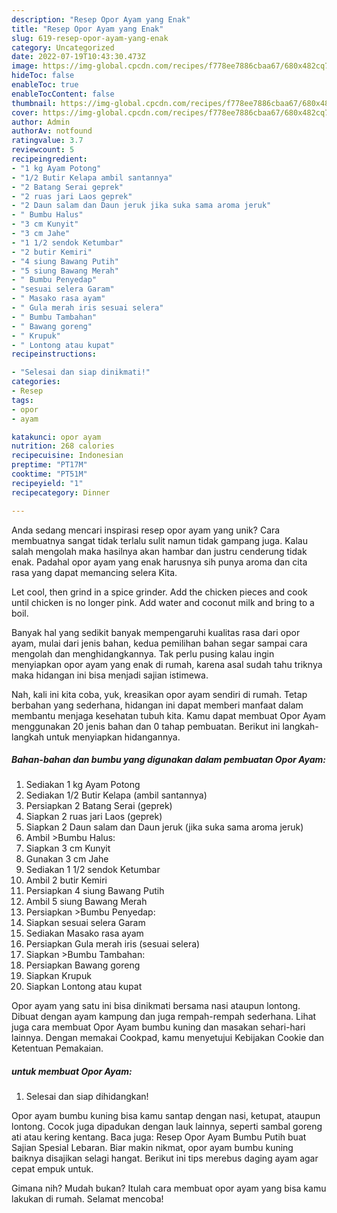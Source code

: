 ```yaml
---
description: "Resep Opor Ayam yang Enak"
title: "Resep Opor Ayam yang Enak"
slug: 619-resep-opor-ayam-yang-enak
category: Uncategorized
date: 2022-07-19T10:43:30.473Z
image: https://img-global.cpcdn.com/recipes/f778ee7886cbaa67/680x482cq70/opor-ayam-foto-resep-utama.jpg
hideToc: false
enableToc: true
enableTocContent: false
thumbnail: https://img-global.cpcdn.com/recipes/f778ee7886cbaa67/680x482cq70/opor-ayam-foto-resep-utama.jpg
cover: https://img-global.cpcdn.com/recipes/f778ee7886cbaa67/680x482cq70/opor-ayam-foto-resep-utama.jpg
author: Admin
authorAv: notfound
ratingvalue: 3.7
reviewcount: 5
recipeingredient:
- "1 kg Ayam Potong"
- "1/2 Butir Kelapa ambil santannya"
- "2 Batang Serai geprek"
- "2 ruas jari Laos geprek"
- "2 Daun salam dan Daun jeruk jika suka sama aroma jeruk"
- " Bumbu Halus"
- "3 cm Kunyit"
- "3 cm Jahe"
- "1 1/2 sendok Ketumbar"
- "2 butir Kemiri"
- "4 siung Bawang Putih"
- "5 siung Bawang Merah"
- " Bumbu Penyedap"
- "sesuai selera Garam"
- " Masako rasa ayam"
- " Gula merah iris sesuai selera"
- " Bumbu Tambahan"
- " Bawang goreng"
- " Krupuk"
- " Lontong atau kupat"
recipeinstructions:

- "Selesai dan siap dinikmati!"
categories:
- Resep
tags:
- opor
- ayam

katakunci: opor ayam 
nutrition: 268 calories
recipecuisine: Indonesian
preptime: "PT17M"
cooktime: "PT51M"
recipeyield: "1"
recipecategory: Dinner

---
```





Anda sedang mencari inspirasi resep opor ayam yang unik? Cara membuatnya sangat tidak terlalu sulit namun tidak gampang juga. Kalau salah mengolah maka hasilnya akan hambar dan justru cenderung tidak enak. Padahal opor ayam yang enak harusnya sih punya aroma dan cita rasa yang dapat memancing selera Kita.





Let cool, then grind in a spice grinder. Add the chicken pieces and cook until chicken is no longer pink. Add water and coconut milk and bring to a boil.

Banyak hal yang sedikit banyak mempengaruhi kualitas rasa dari opor ayam, mulai dari jenis bahan, kedua pemilihan bahan segar sampai cara mengolah dan menghidangkannya. Tak perlu pusing kalau ingin menyiapkan opor ayam yang enak di rumah, karena asal sudah tahu triknya maka hidangan ini bisa menjadi sajian istimewa.






Nah, kali ini kita coba, yuk, kreasikan opor ayam sendiri di rumah. Tetap berbahan yang sederhana, hidangan ini dapat memberi manfaat dalam membantu menjaga kesehatan tubuh kita. Kamu dapat membuat Opor Ayam menggunakan 20 jenis bahan dan 0 tahap pembuatan. Berikut ini langkah-langkah untuk menyiapkan hidangannya.

<!--inarticleads1-->

##### Bahan-bahan dan bumbu yang digunakan dalam pembuatan Opor Ayam:

1. Sediakan 1 kg Ayam Potong
1. Sediakan 1/2 Butir Kelapa (ambil santannya)
1. Persiapkan 2 Batang Serai (geprek)
1. Siapkan 2 ruas jari Laos (geprek)
1. Siapkan 2 Daun salam dan Daun jeruk (jika suka sama aroma jeruk)
1. Ambil  &gt;Bumbu Halus:
1. Siapkan 3 cm Kunyit
1. Gunakan 3 cm Jahe
1. Sediakan 1 1/2 sendok Ketumbar
1. Ambil 2 butir Kemiri
1. Persiapkan 4 siung Bawang Putih
1. Ambil 5 siung Bawang Merah
1. Persiapkan  &gt;Bumbu Penyedap:
1. Siapkan sesuai selera Garam
1. Sediakan  Masako rasa ayam
1. Persiapkan  Gula merah iris (sesuai selera)
1. Siapkan  &gt;Bumbu Tambahan:
1. Persiapkan  Bawang goreng
1. Siapkan  Krupuk
1. Siapkan  Lontong atau kupat


Opor ayam yang satu ini bisa dinikmati bersama nasi ataupun lontong. Dibuat dengan ayam kampung dan juga rempah-rempah sederhana. Lihat juga cara membuat Opor Ayam bumbu kuning dan masakan sehari-hari lainnya. Dengan memakai Cookpad, kamu menyetujui Kebijakan Cookie dan Ketentuan Pemakaian. 

<!--inarticleads2-->

#####  untuk membuat Opor Ayam:


1. Selesai dan siap dihidangkan!

Opor ayam bumbu kuning bisa kamu santap dengan nasi, ketupat, ataupun lontong. Cocok juga dipadukan dengan lauk lainnya, seperti sambal goreng ati atau kering kentang. Baca juga: Resep Opor Ayam Bumbu Putih buat Sajian Spesial Lebaran. Biar makin nikmat, opor ayam bumbu kuning baiknya disajikan selagi hangat. Berikut ini tips merebus daging ayam agar cepat empuk untuk. 

Gimana nih? Mudah bukan? Itulah cara membuat opor ayam yang bisa kamu lakukan di rumah. Selamat mencoba!
